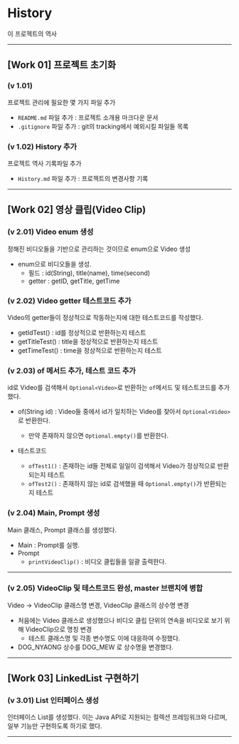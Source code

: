 
# History

이 프로젝트의 역사

---

## [Work 01] 프로젝트 초기화

### (v 1.01) 

프로젝트 관리에 필요한 몇 가지 파일 추가

- `README.md` 파일 추가 : 프로젝트 소개용 마크다운 문서
- `.gitignore` 파일 추가 : git의 tracking에서 예외시킬 파일들 목록


### (v 1.02) History 추가

프로젝트 역사 기록파일 추가

- `History.md` 파일 추가 : 프로젝트의 변경사항 기록

---

## [Work 02] 영상 클립(Video Clip)

### (v 2.01) Video enum 생성

정해진 비디오들을 기반으로 관리하는 것이므로 enum으로 Video 생성

- enum으로 비디오들을 생성.
  - 필드 : id(String), title(name), time(second)
  - getter : getID, getTitle, getTime

### (v 2.02) Video getter 테스트코드 추가

Video의 getter들이 정상적으로 작동하는지에 대한 테스트코드를 작성했다.

- getIdTest() : id를 정상적으로 반환하는지 테스트
- getTitleTest() : title을 정상적으로 반환하는지 테스트
- getTimeTest() : time을 정상적으로 반환하는지 테스트

### (v 2.03) of 메서드 추가, 테스트 코드 추가

id로 Video를 검색해서 `Optional<Video>`로 반환하는 `of`메서드 및 테스트코드를 추가했다.

- of(String id) : Video들 중에서 id가 일치하는 Video를 찾아서 `Optional<Video>`로 반환한다.
  - 만약 존재하지 않으면 `Optional.empty()`를 반환한다.

- 테스트코드
  - `ofTest1()` : 존재하는 id들 전체로 일일이 검색해서 Video가 정상적으로 반환되는지 테스트
  - `ofTest2()` : 존재하지 않는 id로 검색했을 때 `Optional.empty()`가 반환되는지 테스트

### (v 2.04) Main, Prompt 생성

Main 클래스, Prompt 클래스를 생성했다.

- Main : Prompt를 실행.
- Prompt
  - `printVideoClip()` : 비디오 클립들을 일괄 출력한다.

---

### (v 2.05) VideoClip 및 테스트코드 완성, master 브랜치에 병합

Video -> VideoClip 클래스명 변경, VideoClip 클래스의 상수명 변경

- 처음에는 Video 클래스로 생성했으나 비디오 클립 단위의 연속을 비디오로 보기 위해 VideoClip으로 명칭 변경
  - 테스트 클래스명 및 각종 변수명도 이에 대응하여 수정했다.
- DOG_NYAONG 상수를 DOG_MEW 로 상수명을 변경했다.

---

## [Work 03] LinkedList 구현하기

### (v 3.01) List 인터페이스 생성

인터페이스 List를 생성했다. 이는 Java API로 지원되는 컬렉션 프레임워크와 다르며, 일부 기능만 구현하도록 하기로 했다.

---